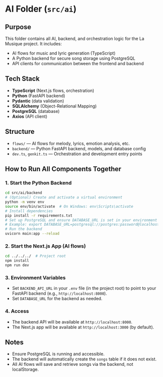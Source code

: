 # AI Folder (`src/ai`)

## Purpose
This folder contains all AI, backend, and orchestration logic for the La Musique project. It includes:
- AI flows for music and lyric generation (TypeScript)
- A Python backend for secure song storage using PostgreSQL
- API clients for communication between the frontend and backend

## Tech Stack
- **TypeScript** (Next.js flows, orchestration)
- **Python** (FastAPI backend)
- **Pydantic** (data validation)
- **SQLAlchemy** (Object-Relational Mapping)
- **PostgreSQL** (database)
- **Axios** (API client)

## Structure
- `flows/` — AI flows for melody, lyrics, emotion analysis, etc.
- `backend/` — Python FastAPI backend, models, and database config
- `dev.ts`, `genkit.ts` — Orchestration and development entry points

## How to Run All Components Together

### 1. Start the Python Backend
```sh
cd src/ai/backend
# (Optional) Create and activate a virtual environment
python -m venv env
source env/bin/activate  # On Windows: env\Scripts\activate
# Install dependencies
pip install -r requirements.txt
# Set up PostgreSQL and ensure DATABASE_URL is set in your environment
# Example: export DATABASE_URL=postgresql://postgres:password@localhost/songsdb
# Run the backend
uvicorn main:app --reload
```

### 2. Start the Next.js App (AI flows)
```sh
cd ../../../  # Project root
npm install
npm run dev
```

### 3. Environment Variables
- Set `BACKEND_API_URL` in your `.env` file (in the project root) to point to your FastAPI backend (e.g., `http://localhost:8000`).
- Set `DATABASE_URL` for the backend as needed.

### 4. Access
- The backend API will be available at `http://localhost:8000`.
- The Next.js app will be available at `http://localhost:3000` (by default).

## Notes
- Ensure PostgreSQL is running and accessible.
- The backend will automatically create the `songs` table if it does not exist.
- All AI flows will save and retrieve songs via the backend, not localStorage.
